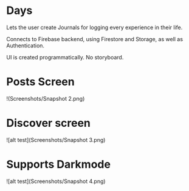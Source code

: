 # Days

Lets the user create Journals for logging every experience in their life.

Connects to Firebase backend, using Firestore and Storage, as well as Authentication.

UI is created programmatically.
No storyboard.

# Posts Screen

!(Screenshots/Snapshot 2.png) 

# Discover screen

![alt test](Screenshots/Snapshot 3.png) 

# Supports Darkmode

![alt test](Screenshots/Snapshot 4.png) 

